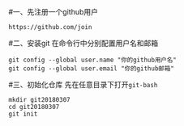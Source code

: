 #一、先注册一个github用户
```$xslt
https://github.com/join
```

#二、安装git
在命令行中分别配置用户名和邮箱
```$xslt
git config --global user.name "你的github用户名"
git config --global user.email "你的github邮箱"
```
#三、初始化仓库
先在任意目录下打开`git-bash`
```$xslt
mkdir git20180307
cd git20180307
git init
```